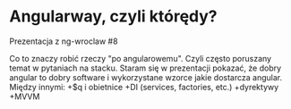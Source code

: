 # Angularway, czyli którędy? 

Prezentacja z ng-wroclaw #8

Co to znaczy robić rzeczy "po angularowemu". Czyli często poruszany temat w pytaniach na stacku. 
Staram się w prezentacji pokazać, że dobry angular to dobry software i wykorzystane wzorce jakie dostarcza angular. 
Między innymi: 
+$q i obietnice 
+DI (services, factories, etc.) 
+dyrektywy 
+MVVM 
